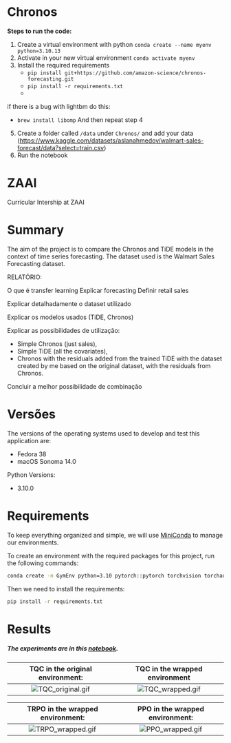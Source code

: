 # Chronos

**Steps to run the code:**

1. Create a virtual environment with python
`conda create --name myenv python=3.10.13`
3. Activate in your new virtual environment
`conda activate myenv`
4. Install the required requirements
    - `pip install git+https://github.com/amazon-science/chronos-forecasting.git`
    - `pip install -r requirements.txt`
    - 
if there is a bug with lightbm do this:
- `brew install libomp`
And then repeat step 4
5. Create a folder called `/data` under `Chronos/` and add your data (https://www.kaggle.com/datasets/aslanahmedov/walmart-sales-forecast/data?select=train.csv)
6. Run the notebook


# ZAAI
Curricular Intership at ZAAI


# Summary

The aim of the project is
to compare the Chronos and TiDE models in the context of time series forecasting. 
The dataset used is the Walmart Sales Forecasting dataset.


RELATÓRIO:

O que é transfer learning
Explicar forecasting
Definir retail sales

Explicar detalhadamente o dataset utilizado

Explicar os modelos usados (TiDE, Chronos)

Explicar as possibilidades de utilização:

- Simple Chronos (just sales),
- Simple TiDE (all the covariates),
- Chronos with the residuals added from the trained TiDE with the dataset created by me based on the original dataset, with the residuals from Chronos.

Concluir a melhor possibilidade de combinação











# Versões

The versions of the operating systems used to develop and test this application are:
- Fedora 38
- macOS Sonoma 14.0

Python Versions:
- 3.10.0


# Requirements

To keep everything organized and simple,
we will use [MiniConda](https://docs.conda.io/projects/miniconda/en/latest/) to manage our environments.

To create an environment with the required packages for this project, run the following commands:

```bash
conda create -n GymEnv python=3.10 pytorch::pytorch torchvision torchaudio -c pytorch
```

Then we need to install the requirements:

```bash
pip install -r requirements.txt
```

# Results

##### The experiments are in this [notebook](notebook.ipynb).




|       TQC in the original environment:        |       TQC in the wrapped environment        |
|:---------------------------------------------:|:-------------------------------------------:|
|  ![TQC_original.gif](media/TQC_original.gif)  | ![TQC_wrapped.gif](media%2FTQC_wrapped.gif) |



|       TRPO in the wrapped environment:        |       PPO in the wrapped environment:       |
|:---------------------------------------------:|:-------------------------------------------:|
| ![TRPO_wrapped.gif](media%2FTRPO_wrapped.gif) | ![PPO_wrapped.gif](media%2FPPO_wrapped.gif) |
